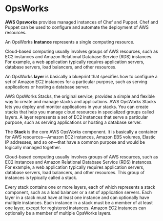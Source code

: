 # OpsWorks
**AWS Opsworks** provides managed instances of Chef and Puppet. Chef and Puppet can be used to configure and automate the deployment of AWS resources. 

An OpsWorks **Instance** represents a single computing resource.

Cloud-based computing usually involves groups of AWS resources, such as EC2 instances and Amazon Relational Database Service (RDS) instances. For example, a web application typically requires application servers, database servers, load balancers, and other resources.

An OpsWorks **layer** is basically a blueprint that specifies how to configure a set of Amazon EC2 instances for a particular purpose, such as serving applications or hosting a database server.

AWS OpsWorks Stacks, the original service, provides a simple and flexible way to create and manage stacks and applications. AWS OpsWorks Stacks lets you deploy and monitor applications in your stacks. You can create stacks that help you manage cloud resources in specialized groups called layers. A layer represents a set of EC2 instances that serve a particular purpose, such as serving applications or hosting a database server.

The **Stack** is the core AWS OpsWorks component. It is basically a container for AWS resources—Amazon EC2 instances, Amazon EBS volumes, Elastic IP addresses, and so on—that have a common purpose and would be logically managed together.

Cloud-based computing usually involves groups of AWS resources, such as EC2 instances and Amazon Relational Database Service (RDS) instances. For example, a web application typically requires application servers, database servers, load balancers, and other resources. This group of instances is typically called a stack.

Every stack contains one or more layers, each of which represents a stack component, such as a load balancer or a set of application servers. Each layer in a stack must have at least one instance and can optionally have multiple instances. Each instance in a stack must be a member of at least one layer, except for registered instances. Amazon EC2 instances can optionally be a member of multiple OpsWorks layers.

